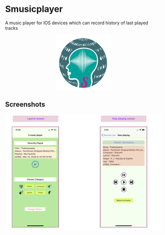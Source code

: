 # Smusicplayer
A music player for IOS devices which can record history of last played tracks

<p align="center">
  <img src="Images/S_MusicPlayer_icon_3x.png">
</p>

## Screenshots
<p align="center">
  <img src="Images/Launch and now playing.png">
</p>
